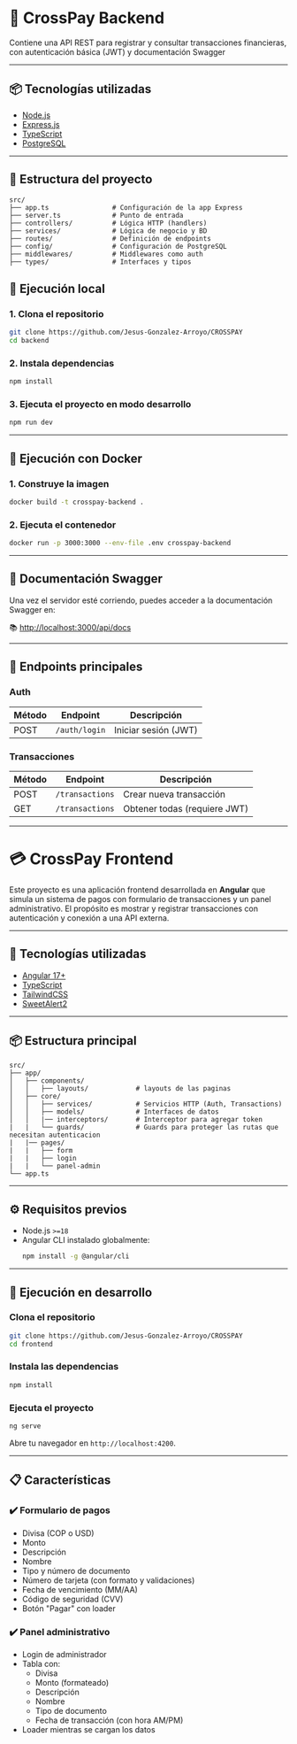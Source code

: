 # 🚀 CrossPay Backend

Contiene una API REST para registrar y consultar transacciones financieras, con autenticación básica (JWT) y documentación Swagger

---

## 📦 Tecnologías utilizadas

- [Node.js](https://nodejs.org/)
- [Express.js](https://expressjs.com/)
- [TypeScript](https://www.typescriptlang.org/)
- [PostgreSQL](https://www.postgresql.org/)

---

## 📁 Estructura del proyecto

```
src/
├── app.ts                # Configuración de la app Express
├── server.ts             # Punto de entrada
├── controllers/          # Lógica HTTP (handlers)
├── services/             # Lógica de negocio y BD
├── routes/               # Definición de endpoints
├── config/               # Configuración de PostgreSQL
├── middlewares/          # Middlewares como auth
├── types/                # Interfaces y tipos
```


## 🚀 Ejecución local

### 1. Clona el repositorio

```bash
git clone https://github.com/Jesus-Gonzalez-Arroyo/CROSSPAY
cd backend
```

### 2. Instala dependencias

```bash
npm install
```

### 3. Ejecuta el proyecto en modo desarrollo

```bash
npm run dev
```

---

## 🐳 Ejecución con Docker

### 1. Construye la imagen

```bash
docker build -t crosspay-backend .
```

### 2. Ejecuta el contenedor

```bash
docker run -p 3000:3000 --env-file .env crosspay-backend
```

---

## 📘 Documentación Swagger

Una vez el servidor esté corriendo, puedes acceder a la documentación Swagger en:

📚 [http://localhost:3000/api/docs](http://localhost:3000/api/docs)

---

## 📮 Endpoints principales

### Auth

| Método | Endpoint         | Descripción                  |
|--------|------------------|------------------------------|
| POST   | `/auth/login`    | Iniciar sesión (JWT)         |

### Transacciones

| Método | Endpoint            | Descripción                    |
|--------|---------------------|--------------------------------|
| POST   | `/transactions`     | Crear nueva transacción        |
| GET    | `/transactions`     | Obtener todas (requiere JWT)  |

---

# 💳 CrossPay Frontend

Este proyecto es una aplicación frontend desarrollada en **Angular** que simula un sistema de pagos con formulario de transacciones y un panel administrativo. El propósito es mostrar y registrar transacciones con autenticación y conexión a una API externa.

---

## 🚀 Tecnologías utilizadas

- [Angular 17+](https://angular.io/)
- [TypeScript](https://www.typescriptlang.org/)
- [TailwindCSS](https://tailwindcss.com/)
- [SweetAlert2](https://sweetalert2.github.io/)

---

## 📦 Estructura principal

```
src/
├── app/
│   ├── components/
│   │   ├── layouts/            # layouts de las paginas 
│   ├── core/
│   │   ├── services/           # Servicios HTTP (Auth, Transactions)
│   │   ├── models/             # Interfaces de datos
│   │   |── interceptors/       # Interceptor para agregar token
|   |   └── guards/             # Guards para proteger las rutas que necesitan autenticacion
|   |── pages/
|   |   ├── form
|   |   ├── login
|   |   └── panel-admin 
└── app.ts
```

---

## ⚙️ Requisitos previos

- Node.js `>=18`
- Angular CLI instalado globalmente:  
  ```bash
  npm install -g @angular/cli
  ```

---

## 🧪 Ejecución en desarrollo

### Clona el repositorio

```bash
git clone https://github.com/Jesus-Gonzalez-Arroyo/CROSSPAY
cd frontend
```

### Instala las dependencias

```bash
npm install
```

### Ejecuta el proyecto

```bash
ng serve
```

Abre tu navegador en `http://localhost:4200`.

---

## 📋 Características

### ✔️ Formulario de pagos

- Divisa (COP o USD)
- Monto
- Descripción
- Nombre
- Tipo y número de documento
- Número de tarjeta (con formato y validaciones)
- Fecha de vencimiento (MM/AA)
- Código de seguridad (CVV)
- Botón "Pagar" con loader

### ✔️ Panel administrativo

- Login de administrador
- Tabla con:
  - Divisa
  - Monto (formateado)
  - Descripción
  - Nombre
  - Tipo de documento
  - Fecha de transacción (con hora AM/PM)
- Loader mientras se cargan los datos

